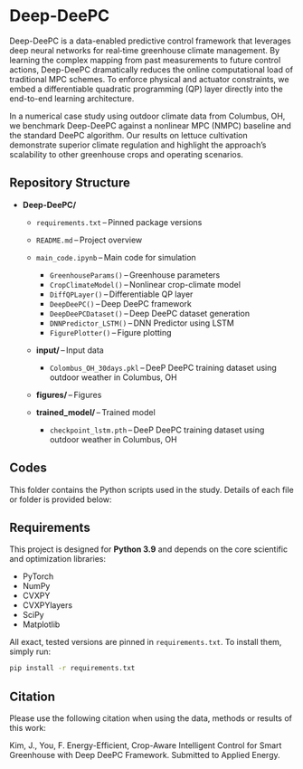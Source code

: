 # Deep-DeePC

Deep-DeePC is a data-enabled predictive control framework that leverages deep neural networks for real‐time greenhouse climate management. By learning the complex mapping from past measurements to future control actions, Deep-DeePC dramatically reduces the online computational load of traditional MPC schemes. To enforce physical and actuator constraints, we embed a differentiable quadratic programming (QP) layer directly into the end-to-end learning architecture.

In a numerical case study using outdoor climate data from Columbus, OH, we benchmark Deep-DeePC against a nonlinear MPC (NMPC) baseline and the standard DeePC algorithm. Our results on lettuce cultivation demonstrate superior climate regulation and highlight the approach’s scalability to other greenhouse crops and operating scenarios.


## Repository Structure

- **Deep-DeePC/**
  - `requirements.txt` – Pinned package versions  
  - `README.md` – Project overview
  - `main_code.ipynb` – Main code for simulation
    - `GreenhouseParams()` – Greenhouse parameters  
    - `CropClimateModel()` – Nonlinear crop-climate model
    - `DiffQPLayer()` – Differentiable QP layer
    - `DeepDeePC()` – Deep DeePC framework
    - `DeepDeePCDataset()` – Deep DeePC dataset generation
    - `DNNPredictor_LSTM()` – DNN Predictor using LSTM
    - `FigurePlotter()` – Figure plotting

  - **input/** – Input data
    - `Colombus_OH_30days.pkl` – DeeP DeePC training dataset using outdoor weather in Columbus, OH
  - **figures/** – Figures
  - **trained_model/** – Trained model
    - `checkpoint_lstm.pth` – DeeP DeePC training dataset using outdoor weather in Columbus, OH

## Codes
This folder contains the Python scripts used in the study. Details of each file or folder is provided below:


## Requirements
This project is designed for **Python 3.9** and depends on the core scientific and optimization libraries:
- PyTorch  
- NumPy  
- CVXPY  
- CVXPYlayers  
- SciPy  
- Matplotlib

All exact, tested versions are pinned in `requirements.txt`. To install them, simply run:

```bash
pip install -r requirements.txt
```


## Citation
Please use the following citation when using the data, methods or results of this work:

Kim, J., You, F. Energy-Efficient, Crop-Aware Intelligent Control for Smart Greenhouse with Deep DeePC Framework. Submitted to Applied Energy.
